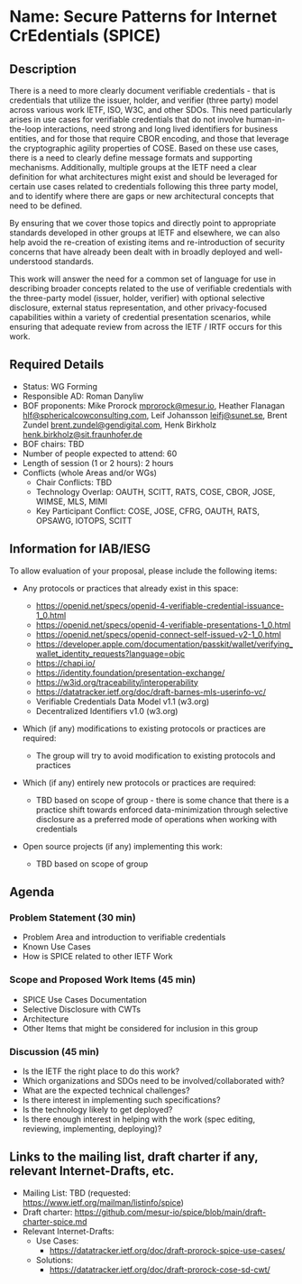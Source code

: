 # Name: Secure Patterns for Internet CrEdentials (SPICE)

## Description

There is a need to more clearly document verifiable credentials - that is credentials that utilize the issuer, holder, and verifier (three party) model across various work IETF, ISO, W3C, and other SDOs.  This need particularly arises in use cases for verifiable credentials that do not involve human-in-the-loop interactions, need strong and long lived identifiers for business entities, and for those that require CBOR encoding, and those that leverage the cryptographic agility properties of COSE. Based on these use cases, there is a need to clearly define message formats and supporting mechanisms.  Additionally, multiple groups at the IETF need a clear definition for what architectures might exist and should be leveraged for certain use cases related to credentials following this three party model, and to identify where there are gaps or new architectural concepts that need to be defined.

By ensuring that we cover those topics and directly point to appropriate standards developed in other groups at IETF and elsewhere, we can also help avoid the re-creation of existing items and re-introduction of security concerns that have already been dealt with in broadly deployed and well-understood standards. 

This work will answer the need for a common set of language for use in describing broader concepts related to the use of verifiable credentials with the three-party model (issuer, holder, verifier) with optional selective disclosure, external status representation, and other privacy-focused capabilities within a variety of credential presentation scenarios, while ensuring that adequate review from across the IETF / IRTF occurs for this work.

## Required Details

- Status: WG Forming
- Responsible AD: Roman Danyliw
- BOF proponents: Mike Prorock <mprorock@mesur.io>, Heather Flanagan <hlf@sphericalcowconsulting.com>, Leif Johansson <leifj@sunet.se>, Brent Zundel <brent.zundel@gendigital.com>, Henk Birkholz <henk.birkholz@sit.fraunhofer.de>
- BOF chairs: TBD
- Number of people expected to attend: 60
- Length of session (1 or 2 hours): 2 hours
- Conflicts (whole Areas and/or WGs)
  - Chair Conflicts: TBD
  - Technology Overlap: OAUTH, SCITT, RATS, COSE, CBOR, JOSE, WIMSE, MLS, MIMI
  - Key Participant Conflict: COSE, JOSE, CFRG, OAUTH, RATS, OPSAWG, IOTOPS, SCITT

## Information for IAB/IESG

To allow evaluation of your proposal, please include the following items:

- Any protocols or practices that already exist in this space:
  - https://openid.net/specs/openid-4-verifiable-credential-issuance-1_0.html
  - https://openid.net/specs/openid-4-verifiable-presentations-1_0.html
  - https://openid.net/specs/openid-connect-self-issued-v2-1_0.html
  - https://developer.apple.com/documentation/passkit/wallet/verifying_wallet_identity_requests?language=objc
  - https://chapi.io/ 
  - https://identity.foundation/presentation-exchange/ 
  - https://w3id.org/traceability/interoperability
  - https://datatracker.ietf.org/doc/draft-barnes-mls-userinfo-vc/  
  - Verifiable Credentials Data Model v1.1 (w3.org)
  - Decentralized Identifiers v1.0 (w3.org)

- Which (if any) modifications to existing protocols or practices are required:
  - The group will try to avoid modification to existing protocols and practices
- Which (if any) entirely new protocols or practices are required:
  - TBD based on scope of group - there is some chance that there is a practice shift towards enforced data-minimization through selective disclosure as a preferred mode of operations when working with credentials
- Open source projects (if any) implementing this work:
  - TBD based on scope of group

## Agenda

### Problem Statement (30 min)

- Problem Area and introduction to verifiable credentials
- Known Use Cases
- How is SPICE related to other IETF Work

### Scope and Proposed Work Items (45 min)

- SPICE Use Cases Documentation
- Selective Disclosure with CWTs
- Architecture
- Other Items that might be considered for inclusion in this group

### Discussion (45 min)

- Is the IETF the right place to do this work?
- Which organizations and SDOs need to be involved/collaborated with?
- What are the expected technical challenges?
- Is there interest in implementing such specifications?
- Is the technology likely to get deployed?
- Is there enough interest in helping with the work (spec editing, reviewing, implementing, deploying)?

## Links to the mailing list, draft charter if any, relevant Internet-Drafts, etc.

- Mailing List: TBD (requested: https://www.ietf.org/mailman/listinfo/spice)
- Draft charter: https://github.com/mesur-io/spice/blob/main/draft-charter-spice.md
- Relevant Internet-Drafts:
  - Use Cases:
    - https://datatracker.ietf.org/doc/draft-prorock-spice-use-cases/
  - Solutions:
    - https://datatracker.ietf.org/doc/draft-prorock-cose-sd-cwt/
